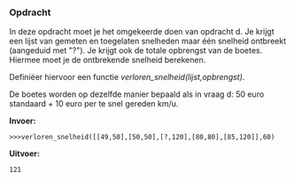### Opdracht
In deze opdracht moet je het omgekeerde doen van opdracht d. Je krijgt een lijst van gemeten en toegelaten snelheden maar één snelheid ontbreekt (aangeduid met "?"). Je krijgt ook de totale opbrengst van de boetes. Hiermee moet je de ontbrekende snelheid berekenen.

Definiëer hiervoor een functie *verloren_snelheid(lijst,opbrengst)*.

De boetes worden op dezelfde manier bepaald als in vraag d: 50 euro standaard + 10 euro per te snel gereden km/u.


**Invoer:**

    >>>verloren_snelheid([[49,50],[50,50],[?,120],[80,80],[85,120]],60)


**Uitvoer:**

    121


